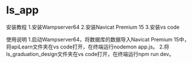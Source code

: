 # ls_app

安装教程
1.安装Wampserver64
2.安装Navicat Premium 15
3.安装vs code

使用说明
1.启动Wampserver64，将数据库的数据导入Navicat Premium 15中，将apiLearn文件夹在vs code打开，在终端运行nodemon app.js。
2.将ls_graduation_design文件夹在vs code打开，在终端运行npm run dev。
